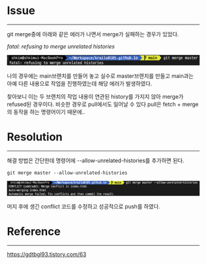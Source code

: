 # Issue

---

git merge중에 아래와 같은 에러가 나면서 merge가 실패하는 경우가 있었다.

*fatal: refusing to merge unrelated histories*

![github pages](/assets/images/23-02-04-git-issue/git2.png)

나의 경우에는 main브랜치를 만들어 놓고 실수로 master브랜치를 만들고 main과는 아예 다른 내용으로 작업을 진행하였는데 해당 에러가 발생하였다.

찾아보니 이는 두 브랜치의 작업 내용이 연관된 history를 가지지 않아 merge가 refused된 경우이다. 비슷한 경우로 pull에서도 일어날 수 있다 pull은 fetch + merge의 동작을 하는 명령어이기 때문에..

# Resolution

---

해결 방법은 간단한데 명령어에 --allow-unrelated-histories를 추가하면 된다.
```
git merge master --allow-unrelated-histories
```

![github pages](/assets/images/23-02-04-git-issue/git1.png)

머지 후에 생긴 conflict 코드를 수정하고 성공적으로 push를 하였다.

# Reference

---

https://gdtbgl93.tistory.com/63




